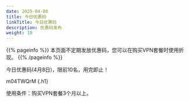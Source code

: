 ```yaml
---
date: 2025-04-08
title: 今日优惠码
linkTitle: 今日优惠码
description: 优惠码发布
weight: 10
---
```

{{% pageinfo %}}
本页面不定期发放优惠码，您可以在购买VPN套餐时使用折现。
{{% /pageinfo %}}

今日优惠码(4月8日)，限前10名，用完即止！

m04TWQrM
{.h1}

使用条件：购买VPN套餐3个月以上。




